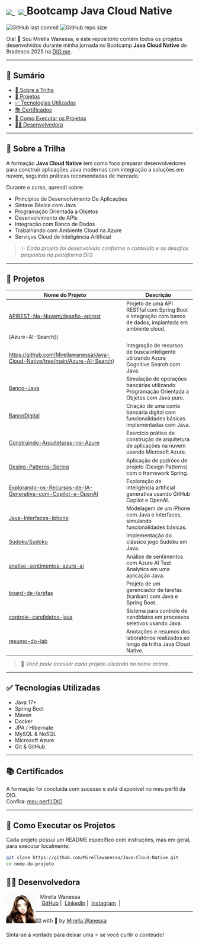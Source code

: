 <h1>
  <a href="https://www.dio.me/">
    <img align="center" width="40px" src="https://hermes.digitalinnovation.one/assets/diome/logo-minimized.png">
  </a>
  <a href="https://logospng.org/download/bradesco/logo-bradesco-escudo-1024.png">
    <img align="center" width="40px" src="https://logospng.org/download/bradesco/logo-bradesco-escudo-512.png" style="margin-left: 10px;">
  </a>
  <span> Bootcamp Java Cloud Native</span>
</h1>

![GitHub last commit](https://img.shields.io/github/last-commit/Mirellawanessa/Java-Cloud-Native)
![GitHub repo size](https://img.shields.io/github/repo-size/Mirellawanessa/Java-Cloud-Native)

Olá! 👋 Sou Mirella Wanessa, e este repositório contém todos os projetos desenvolvidos durante minha jornada no Bootcamp **Java Cloud Native** do Bradesco 2025 na [DIO.me](https://www.dio.me/).

---

## 📌 Sumário

- [🧠 Sobre a Trilha](#-sobre-a-trilha)
- [📁 Projetos](#-projetos)
- [✅ Tecnologias Utilizadas](#-tecnologias-utilizadas)
- [📚 Certificados](#-certificados)
- [📌 Como Executar os Projetos](#-como-executar-os-projetos)
- [👩‍💻 Desenvolvedora](#-desenvolvedora)

---

## 🧠 Sobre a Trilha

A formação **Java Cloud Native** tem como foco preparar desenvolvedores para construir aplicações Java modernas com integração a soluções em nuvem, seguindo práticas recomendadas de mercado.

Durante o curso, aprendi sobre:

- Princípios de Desenvolvimento De Aplicações
- Sintaxe Básica com Java
- Programação Orientada a Objetos
- Desenvolvimento de APIs
- Integração com Banco de Dados
- Trabalhando com Ambiente Cloud na Azure
- Serviços Cloud de Inteligência Artificial

> ✨ *Cada projeto foi desenvolvido conforme o conteúdo e os desafios propostos na plataforma DIO.*

---

## 📁 Projetos

| Nome do Projeto | Descrição |
|-----------------|-----------|
| [APIREST-Na-Nuvem/desafio-apirest](https://github.com/Mirellawanessa/Java-Cloud-Native/tree/main/APIREST-Na-Nuvem/desafio-apirest) | Projeto de uma API RESTful com Spring Boot e integração com banco de dados, implantada em ambiente cloud. |
| [Azure-AI-Search](
https://github.com/Mirellawanessa/Java-Cloud-Native/tree/main/Azure-AI-Search) | Integração de recursos de busca inteligente utilizando Azure Cognitive Search com Java. |
| [Banco-Java](https://github.com/Mirellawanessa/Java-Cloud-Native/tree/main/Banco-Java) | Simulação de operações bancárias utilizando Programação Orientada a Objetos com Java puro. |
| [BancoDigital](https://github.com/Mirellawanessa/Java-Cloud-Native/tree/main/BancoDigital) | Criação de uma conta bancária digital com funcionalidades básicas implementadas com Java. |
| [Construindo-Arquiteturas-no-Azure](https://github.com/Mirellawanessa/Java-Cloud-Native/tree/main/Construindo-Arquiteturas-no-Azure) | Exercício prático de construção de arquitetura de aplicações na nuvem usando Microsoft Azure. |
| [Desing-Patterns-Spring](https://github.com/Mirellawanessa/Java-Cloud-Native/tree/main/Desing-Patterns-Spring) | Aplicação de padrões de projeto (Design Patterns) com o framework Spring. |
| [Explorando-os-Recursos-de-IA-Generativa-com-Copilot-e-OpenAI](https://github.com/Mirellawanessa/Java-Cloud-Native/tree/main/Explorando-os-Recursos-de-IA-Generativa-com-Copilot-e-OpenAI) | Exploração de inteligência artificial generativa usando GitHub Copilot e OpenAI. |
| [Java-Interfaces-Iphone](https://github.com/Mirellawanessa/Java-Cloud-Native/tree/main/Java-Interfaces-Iphone) | Modelagem de um iPhone com Java e interfaces, simulando funcionalidades básicas. |
| [Sudoku/Sudoku](https://github.com/Mirellawanessa/Java-Cloud-Native/tree/main/Sudoku/Sudoku) | Implementação do clássico jogo Sudoku em Java. |
| [analise-sentimentos-azure-ai](https://github.com/Mirellawanessa/Java-Cloud-Native/tree/main/analise-sentimentos-azure-ai) | Análise de sentimentos com Azure AI Text Analytics em uma aplicação Java. |
| [board-de-tarefas](https://github.com/Mirellawanessa/Java-Cloud-Native/tree/main/board-de-tarefas) | Projeto de um gerenciador de tarefas (kanban) com Java e Spring Boot. |
| [controle-candidatos-java](https://github.com/Mirellawanessa/Java-Cloud-Native/tree/main/controle-candidatos-java) | Sistema para controle de candidatos em processos seletivos usando Java. |
| [resumo-do-lab](https://github.com/Mirellawanessa/Java-Cloud-Native/tree/main/resumo-do-lab) | Anotações e resumos dos laboratórios realizados ao longo da trilha Java Cloud Native. |

> 🔗 *Você pode acessar cada projeto clicando no nome acima.*

---

## ✅ Tecnologias Utilizadas

- Java 17+
- Spring Boot
- Maven
- Docker
- JPA / Hibernate
- MySQL & NoSQL
- Microsoft Azure
- Git & GitHub

---

## 📚 Certificados

A formação foi concluída com sucesso e está disponível no meu perfil da DIO.  
Confira: [meu perfil DIO](https://web.dio.me/users/mirellawanessacorreia?tab=achievements)

---

## 📌 Como Executar os Projetos

Cada projeto possui um README específico com instruções, mas em geral, para executar localmente:

```bash
git clone https://github.com/Mirellawanessa/Java-Cloud-Native.git
cd nome-do-projeto
```

## 👩‍💻 Desenvolvedora

<p>
  <img 
    align="left" 
    width="80" 
    src="https://github.com/Mirellawanessa/DIO-Trilha-Java-Basico/blob/main/GitHub/imagens/User.jpeg?raw=true"
  />
  <p>&nbsp;&nbsp;&nbsp;Mirella Wanessa<br>
  &nbsp;&nbsp;&nbsp;
  <a href="https://github.com/Mirellawanessa">GitHub</a>&nbsp;|&nbsp;
  <a href="https://www.linkedin.com/in/mirellawanessa/">LinkedIn</a>&nbsp;|&nbsp;
  <a href="https://www.instagram.com/myfilearchive">Instagram</a>
  &nbsp;|&nbsp;</p>
</p>

---

⌨️ with 💜 by [Mirella Wanessa](https://github.com/Mirellawanessa)

Sinta-se à vontade para deixar uma ⭐ se você curtir o conteúdo!
